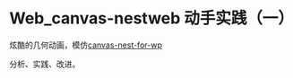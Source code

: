 # Web_canvas-nestweb  动手实践（一）
炫酷的几何动画，模仿[canvas-nest-for-wp](https://github.com/aTool-org/canvas-nest-for-wp)

分析、实践、改进。
